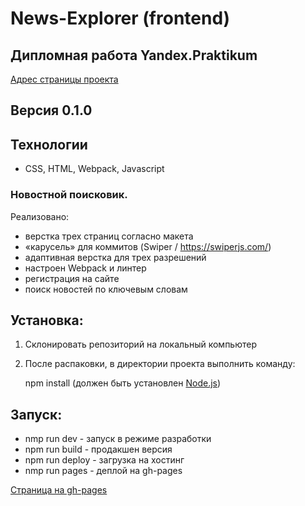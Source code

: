 # News-Explorer (frontend)

## Дипломная работа Yandex.Praktikum

[Адрес страницы проекта](https://newsyp.tk)

## Версия 0.1.0

## Технологии
+ CSS, HTML, Webpack, Javascript

### Новостной поисковик.
Реализовано:
- верстка трех страниц согласно макета
- «карусель» для коммитов (Swiper / https://swiperjs.com/)
- адаптивная верстка для трех разрешений
- настроен Webpack и линтер
- регистрация на сайте
- поиск новостей по ключевым словам

## Установка:
1. Склонировать репозиторий на локальный компьютер

2. После распаковки, в директории проекта выполнить команду:

   npm install (должен быть установлен [Node.js](https://nodejs.org/en/))

## Запуск:

- nmp run dev - запуск в режиме разработки
- npm run build - продакшен версия
- npm run deploy - загрузка на хостинг
- nmp run pages - деплой на gh-pages

[Страница на gh-pages](https://snegmen.github.io/news-explorer-frontend/)
